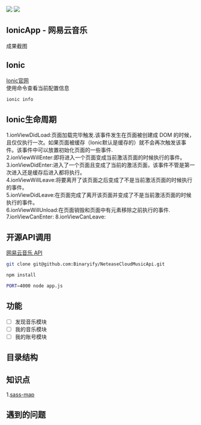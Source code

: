 ![](https://img.shields.io/badge/language-Angular-orange.svg)
![](https://img.shields.io/badge/framework-Ionic-blue.svg)

## IonicApp - 网易云音乐


<div style="display: flex; margin-top: 12px;">
成果截图
</div>

## Ionic
[Ionic官网](http://ionicframework.com/getting-started/)<br>
使用命令查看当前配置信息
```bash
ionic info
```

## Ionic生命周期
1.ionViewDidLoad:页面加载完毕触发.该事件发生在页面被创建成 DOM 的时候，且仅仅执行一次。如果页面被缓存（Ionic默认是缓存的）就不会再次触发该事件。该事件中可以放置初始化页面的一些事件.<br>
2.ionViewWillEnter:即将进入一个页面变成当前激活页面的时候执行的事件。<br>
3.ionViewDidEnter:进入了一个页面且变成了当前的激活页面，该事件不管是第一次进入还是缓存后进入都将执行。<br>
4.ionViewWillLeave:将要离开了该页面之后变成了不是当前激活页面的时候执行的事件。<br>
5.ionViewDidLeave:在页面完成了离开该页面并变成了不是当前激活页面的时候执行的事件。<br>
6.ionViewWillUnload:在页面销毁和页面中有元素移除之前执行的事件.<br>
7.ionViewCanEnter:
8.ionViewCanLeave:

## 开源API调用
[网易云音乐 API](https://binaryify.github.io/NeteaseCloudMusicApi/#/?id=neteasecloudmusicapi)
```bash
git clone git@github.com:Binaryify/NeteaseCloudMusicApi.git

npm install

PORT=4000 node app.js
```

## 功能
- [ ] 发现音乐模块
- [ ] 我的音乐模块
- [ ] 我的账号模块

## 目录结构


## 知识点
1.[sass-map](https://www.w3cplus.com/preprocessor/sass-maps.html)<br>

## 遇到的问题


